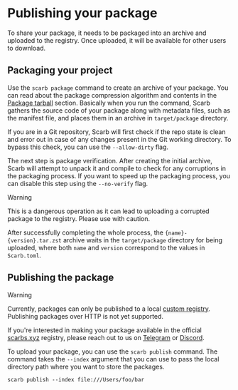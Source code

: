# Publishing your package

To share your package, it needs to be packaged into an archive and uploaded to the registry.
Once uploaded, it will be available for other users to download.

## Packaging your project

Use the `scarb package` command to create an archive of your package.
You can read about the package compression algorithm and contents in the [Package tarball](./package-tarball) section.
Basically when you run the command, Scarb gathers the source code of your package along with metadata files, such as the manifest file, and places them in an archive in `target/package` directory.

If you are in a Git repository, Scarb will first check if the repo state is clean and error out in case of any changes present in the Git working directory.
To bypass this check, you can use the `--allow-dirty` flag.

The next step is package verification.
After creating the initial archive, Scarb will attempt to unpack it and compile to check for any corruptions in the packaging process.
If you want to speed up the packaging process, you can disable this step using the `--no-verify` flag.

> [!WARNING]
> This is a dangerous operation as it can lead to uploading a corrupted package to the registry.
> Please use with caution.

After successfully completing the whole process, the `{name}-{version}.tar.zst` archive waits in the `target/package` directory for being uploaded, where both `name` and `version` correspond to the values in `Scarb.toml`.

## Publishing the package

> [!WARNING]
> Currently, packages can only be published to a local [custom registry](./custom-registry.md).
> Publishing packages over HTTP is not yet supported.
>
> If you're interested in making your package available in the official [scarbs.xyz](https://scarbs.xyz) registry,
> please reach out to us on [Telegram](https://t.me/scarbs_xyz) or [Discord](https://discord.gg/7YXj4Z2).

To upload your package, you can use the `scarb publish` command.
The command takes the `--index` argument that you can use to pass the local directory path where you want to store the packages.

```shell
scarb publish --index file:///Users/foo/bar
```
